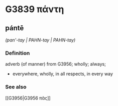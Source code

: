 # G3839 πάντη

## pántē

_(pan'-tay | PAHN-tay | PAHN-tay)_

### Definition

adverb (of manner) from G3956; wholly; always; 

- everywhere, wholly, in all respects, in every way

### See also

[[G3956|G3956 πᾶς]]
